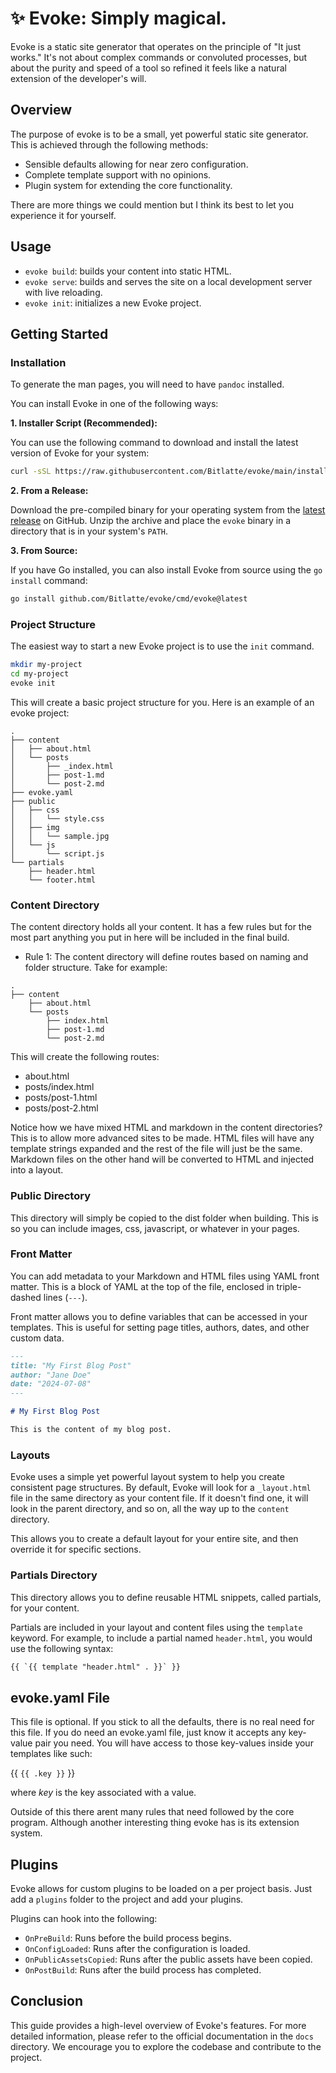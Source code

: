 # ✨ Evoke: Simply magical.

Evoke is a static site generator that operates on the principle of "It just works." It's not about complex commands or convoluted processes, but about the purity and speed of a tool so refined it feels like a natural extension of the developer's will.

## Overview

The purpose of evoke is to be a small, yet powerful static site generator. This is achieved through the following methods:

- Sensible defaults allowing for near zero configuration.
- Complete template support with no opinions.
- Plugin system for extending the core functionality.

There are more things we could mention but I think its best to let you experience it for yourself.

## Usage

- `evoke build`: builds your content into static HTML.
- `evoke serve`: builds and serves the site on a local development server with live reloading.
- `evoke init`: initializes a new Evoke project.

## Getting Started

### Installation
To generate the man pages, you will need to have `pandoc` installed.

You can install Evoke in one of the following ways:

**1. Installer Script (Recommended):**

You can use the following command to download and install the latest version of Evoke for your system:

```bash
curl -sSL https://raw.githubusercontent.com/Bitlatte/evoke/main/install.sh | sh
```

**2. From a Release:**

Download the pre-compiled binary for your operating system from the [latest release](https://github.com/Bitlatte/evoke/releases/latest) on GitHub. Unzip the archive and place the `evoke` binary in a directory that is in your system's `PATH`.

**3. From Source:**

If you have Go installed, you can also install Evoke from source using the `go install` command:

```bash
go install github.com/Bitlatte/evoke/cmd/evoke@latest
```

### Project Structure

The easiest way to start a new Evoke project is to use the `init` command.

```bash
mkdir my-project
cd my-project
evoke init
```

This will create a basic project structure for you. Here is an example of an evoke project:

```
.
├── content
│   ├── about.html
│   └── posts
│       ├── _index.html
│       ├── post-1.md
│       └── post-2.md
├── evoke.yaml
├── public
│   ├── css
│   │   └── style.css
│   ├── img
│   │   └── sample.jpg
│   └── js
│       └── script.js
└── partials
    ├── header.html
    └── footer.html
```

### Content Directory

The content directory holds all your content. It has a few rules but for the most part anything you put in here will be included in the final build.

- Rule 1: The content directory will define routes based on naming and folder structure. Take for example:

```
.
├── content
    ├── about.html
    └── posts
        ├── index.html
        ├── post-1.md
        └── post-2.md
```

This will create the following routes:

- about.html
- posts/index.html
- posts/post-1.html
- posts/post-2.html

Notice how we have mixed HTML and markdown in the content directories? This is to allow more advanced sites to be made. HTML files will have any template strings expanded and the rest of the file will just be the same. Markdown files on the other hand will be converted to HTML and injected into a layout.

### Public Directory

This directory will simply be copied to the dist folder when building. This is so you can include images, css, javascript, or whatever in your pages.

### Front Matter

You can add metadata to your Markdown and HTML files using YAML front matter. This is a block of YAML at the top of the file, enclosed in triple-dashed lines (`---`).

Front matter allows you to define variables that can be accessed in your templates. This is useful for setting page titles, authors, dates, and other custom data.

```markdown
---
title: "My First Blog Post"
author: "Jane Doe"
date: "2024-07-08"
---

# My First Blog Post

This is the content of my blog post.
```

### Layouts

Evoke uses a simple yet powerful layout system to help you create consistent page structures. By default, Evoke will look for a `_layout.html` file in the same directory as your content file. If it doesn't find one, it will look in the parent directory, and so on, all the way up to the `content` directory.

This allows you to create a default layout for your entire site, and then override it for specific sections.

### Partials Directory

This directory allows you to define reusable HTML snippets, called partials, for your content.

Partials are included in your layout and content files using the `template` keyword. For example, to include a partial named `header.html`, you would use the following syntax:

```html
{{ `{{ template "header.html" . }}` }}
```

## evoke.yaml File

This file is optional. If you stick to all the defaults, there is no real need for this file. If you do need an evoke.yaml file, just know it accepts any key-value pair you need. You will have access to those key-values inside your templates like such:

{{ `{{ .key }}` }}

where _key_ is the key associated with a value.

Outside of this there arent many rules that need followed by the core program. Although another interesting thing evoke has is its extension system.

## Plugins

Evoke allows for custom plugins to be loaded on a per project basis. Just add a `plugins` folder to the project and add your plugins.

Plugins can hook into the following:
- `OnPreBuild`: Runs before the build process begins.
- `OnConfigLoaded`: Runs after the configuration is loaded.
- `OnPublicAssetsCopied`: Runs after the public assets have been copied.
- `OnPostBuild`: Runs after the build process has completed.

## Conclusion

This guide provides a high-level overview of Evoke's features. For more detailed information, please refer to the official documentation in the `docs` directory. We encourage you to explore the codebase and contribute to the project.
